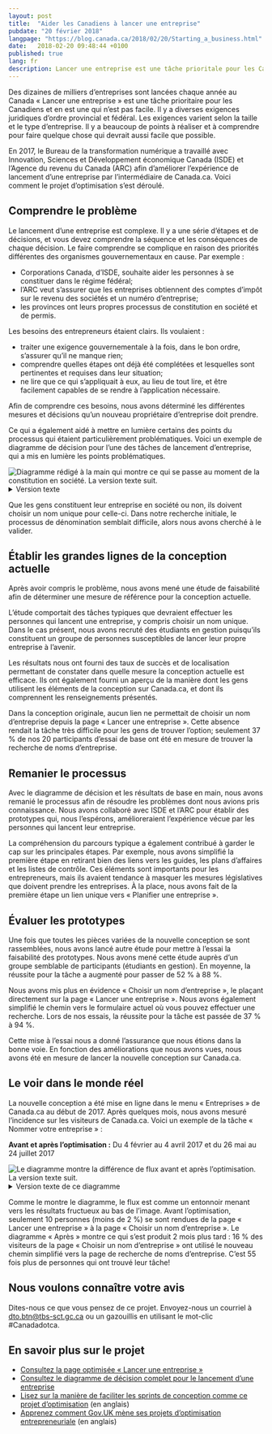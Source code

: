 ```yaml
---
layout: post
title:  "Aider les Canadiens à lancer une entreprise"
pubdate: "20 février 2018"
langpage: "https://blog.canada.ca/2018/02/20/Starting_a_business.html"
date:   2018-02-20 09:48:44 +0100
published: true
lang: fr
description: Lancer une entreprise est une tâche prioritale pour les Canadiens et en est une qui n’est pas facile. Voici comment le projet d’optimisation s’est déroulé.
---
```


Des dizaines de milliers d’entreprises sont lancées chaque année au Canada « Lancer une entreprise » est une tâche prioritaire pour les Canadiens et en est une qui n’est pas facile. Il y a diverses exigences juridiques d’ordre provincial et fédéral. Les exigences varient selon la taille et le type d’entreprise. Il y a beaucoup de points à réaliser et à comprendre pour faire quelque chose qui devrait aussi facile que possible.

En 2017, le Bureau de la transformation numérique a travaillé avec Innovation, Sciences et Développement économique Canada (ISDE) et l’Agence du revenu du Canada (ARC) afin d’améliorer l’expérience de lancement d’une entreprise par l’intermédiaire de Canada.ca. Voici comment le projet d’optimisation s’est déroulé.

## Comprendre le problème

Le lancement d’une entreprise est complexe. Il y a une série d’étapes et de décisions, et vous devez comprendre la séquence et les conséquences de chaque décision. Le faire comprendre se complique en raison des priorités différentes des organismes gouvernementaux en cause. Par exemple :

- Corporations Canada, d’ISDE, souhaite aider les personnes à se constituer dans le régime fédéral;
- l’ARC veut s’assurer que les entreprises obtiennent des comptes d’impôt sur le revenu des sociétés et un numéro d’entreprise;
- les provinces ont leurs propres processus de constitution en société et de permis.

Les besoins des entrepreneurs étaient clairs. Ils voulaient :

- traiter une exigence gouvernementale à la fois, dans le bon ordre, s’assurer qu’il ne manque rien;
- comprendre quelles étapes ont déjà été complétées et lesquelles sont pertinentes et requises dans leur situation;
- ne lire que ce qui s’appliquait à eux, au lieu de tout lire, et être facilement capables de se rendre à l’application nécessaire.

Afin de comprendre ces besoins, nous avons déterminé les différentes mesures et décisions qu’un nouveau propriétaire d’entreprise doit prendre.

Ce qui a également aidé à mettre en lumière certains des points du processus qui étaient particulièrement problématiques. Voici un exemple de diagramme de décision pour l’une des tâches de lancement d’entreprise, qui a mis en lumière les points problématiques.

<img class="img-responsive" alt="Diagramme rédigé à la main qui montre ce qui se passe au moment de la constitution en société. La version texte suit." src="{{ site.baseurl }}/{{ page.lang }}/images/start-lancer/Nom_dentreprise_decisions.jpg">

<details>
		<summary>Version texte</summary>
<p>Le diagramme de décision rédigé à la main commence par « Constituer l’entreprise en société? ». </p>

  <ul>
  <li>Dans l’affirmative, alors il faut « Obtenir un nom d’entreprise unique ou utiliser votre nom » (qui est mis en surbrillance pour montrer qu’il s’agit d’un point problématique)</li>
  <li>Pour constituer une entreprise au niveau « fédéral », alors il faut « obtenir un rapport de recherche de dénominations fédéral ou provincial »</li>
  <li>Si à l’échelon « fédéral », alors il faut « présenter votre demande » </li>
  <li>Si à l’échelon « provincial », le diagramme se termine </li>
  <li>Si la réponse est « non » à « Constituer l’entreprise en société », alors si vous en êtes le « propriétaire unique – propre nom », allez à « numéro d’entreprise »</li>
  <li>Si la réponse est « non » à « propriétaire unique – propre nom », alors allez à « nom unique » (qui est mis en surbrillance pour montrer qu’il s’agit d’un point problématique), qui comprend les partenariats, les coopératives, autres</li>
  </ul>
 </details>

Que les gens constituent leur entreprise en société ou non, ils doivent choisir un nom unique pour celle-ci. Dans notre recherche initiale, le processus de dénomination semblait difficile, alors nous avons cherché à le valider.

## Établir les grandes lignes de la conception actuelle

Après avoir compris le problème, nous avons mené une étude de faisabilité afin de déterminer une mesure de référence pour la conception actuelle.

L’étude comportait des tâches typiques que devraient effectuer les personnes qui lancent une entreprise, y compris choisir un nom unique. Dans le cas présent, nous avons recruté des étudiants en gestion puisqu’ils constituent un groupe de personnes susceptibles de lancer leur propre entreprise à l’avenir.

Les résultats nous ont fourni des taux de succès et de localisation permettant de constater dans quelle mesure la conception actuelle est efficace. Ils ont également fourni un aperçu de la manière dont les gens utilisent les éléments de la conception sur Canada.ca, et dont ils comprennent les renseignements présentés.

Dans la conception originale, aucun lien ne permettait de choisir un nom d’entreprise depuis la page « Lancer une entreprise ». Cette absence rendait la tâche très difficile pour les gens de trouver l’option; seulement 37 % de nos 20 participants d’essai de base ont été en mesure de trouver la recherche de noms d’entreprise.

## Remanier le processus

Avec le diagramme de décision et les résultats de base en main, nous avons remanié le processus afin de résoudre les problèmes dont nous avions pris connaissance. Nous avons collaboré avec ISDE et l’ARC pour établir des prototypes qui, nous l’espérons, amélioreraient l’expérience vécue par les personnes qui lancent leur entreprise.

La compréhension du parcours typique a également contribué à garder le cap sur les principales étapes. Par exemple, nous avons simplifié la première étape en retirant bien des liens vers les guides, les plans d’affaires et les listes de contrôle. Ces éléments sont importants pour les entrepreneurs, mais ils avaient tendance à masquer les mesures législatives que doivent prendre les entreprises. À la place, nous avons fait de la première étape un lien unique vers « Planifier une entreprise ».

## Évaluer les prototypes

Une fois que toutes les pièces variées de la nouvelle conception se sont rassemblées, nous avons lancé autre étude pour mettre à l’essai la faisabilité des prototypes. Nous avons mené cette étude auprès d’un groupe semblable de participants (étudiants en gestion). En moyenne, la réussite pour la tâche a augmenté pour passer de 52 % à 88 %.

Nous avons mis plus en évidence « Choisir un nom d’entreprise », le plaçant directement sur la page « Lancer une entreprise ». Nous avons également simplifié le chemin vers le formulaire actuel où vous pouvez effectuer une recherche. Lors de nos essais, la réussite pour la tâche est passée de 37 % à 94 %.

Cette mise à l’essai nous a donné l’assurance que nous étions dans la bonne voie. En fonction des améliorations que nous avons vues, nous avons été en mesure de lancer la nouvelle conception sur Canada.ca.

## Le voir dans le monde réel

La nouvelle conception a été mise en ligne dans le menu « Entreprises » de Canada.ca au début de 2017. Après quelques mois, nous avons mesuré l’incidence sur les visiteurs de Canada.ca. Voici un exemple de la tâche « Nommer votre entreprise » :

**Avant et après l’optimisation :** Du 4 février au 4 avril 2017 et du 26 mai au 24 juillet 2017

<img class="img-responsive" alt="Le diagramme montre la différence de flux avant et après l’optimisation. La version texte suit." src="{{ site.baseurl }}/{{ page.lang }}/images/start-lancer/Nom_dentreprise_entonnoir.png">

<details>
  <summary>Version texte de ce diagramme</summary>
  <p>Le diagramme en entonnoir montre les étapes avant et après. </p>

  <p>Avant, dans le haut de l’entonnoir, 520 utilisateurs ont accédé à « Nommer votre entreprise ». Puis, 30 % ont accédé à « Nuans – Rapport Nuans de recherche de dénominations ». Enfin, 5 % ont accédé à la section « En savoir plus » et seulement 2 % ont accédé à « Commander maintenant », où l’entonnoir se termine. </p>

<p>Après l’optimisation, dans le haut de l’entonnoir, 3 081 utilisateurs ont accédé à « Choisir un nom d’entreprise ». 59 % ont ensuite accédé à « Vérifier si ce nom est déjà utilisé ». Puis, 16 % ont accédé à la page « Recherche de noms de sociétés au Canada », où se termine l’entonnoir.</p>
</details>

Comme le montre le diagramme, le flux est comme un entonnoir menant vers les résultats fructueux au bas de l’image. Avant l’optimisation, seulement 10 personnes (moins de 2 %) se sont rendues de la page « Lancer une entreprise » à la page « Choisir un nom d’entreprise ». Le diagramme « Après » montre ce qui s’est produit 2 mois plus tard : 16 % des visiteurs de la page « Choisir un nom d’entreprise » ont utilisé le nouveau chemin simplifié vers la page de recherche de noms d’entreprise. C’est 55 fois plus de personnes qui ont trouvé leur tâche!

## Nous voulons connaître votre avis

Dites-nous ce que vous pensez de ce projet. Envoyez-nous un courriel à [dto.btn@tbs-sct.gc.ca](mailto:dto.btn@tbs-sct.gc.ca) ou un gazouillis en utilisant le mot-clic #Canadadotca.

## En savoir plus sur le projet

* [Consultez la page optimisée « Lancer une entreprise »](https://www.canada.ca/fr/services/entreprises/lancer.html)
* [Consultez le diagramme de décision complet pour le lancement d’une entreprise](https://blogue.canada.ca/pages/decisions-demarrer-entreprise.html)
* [Lisez sur la manière de faciliter les sprints de conception comme ce projet d’optimisation](https://www.linkedin.com/pulse/bringing-logic-government-design-sprint-lisa-fast) (en anglais)
* [Apprenez comment Gov.UK mène ses projets d’optimisation entrepreneuriale](https://gds.blog.gov.uk/2017/07/18/taking-care-of-business-on-gov-uk/) (en anglais)
